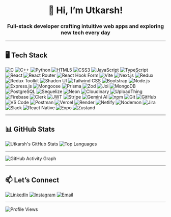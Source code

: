 <h1 align="center">👋 Hi, I’m Utkarsh!</h1>

<h3 align="center">Full-stack developer crafting intuitive web apps and exploring new tech every day</h3>

---
## 🖥️ Tech Stack

![C](https://img.shields.io/badge/C-A8B9CC?style=for-the-badge&logo=c&logoColor=white) ![C++](https://img.shields.io/badge/C++-00599C?style=for-the-badge&logo=c%2B%2B&logoColor=white) ![Python](https://img.shields.io/badge/Python-3776AB?style=for-the-badge&logo=python&logoColor=white) ![HTML5](https://img.shields.io/badge/HTML5-E34F26?style=for-the-badge&logo=html5&logoColor=white) ![CSS3](https://img.shields.io/badge/CSS3-1572B6?style=for-the-badge&logo=css3&logoColor=white) ![JavaScript](https://img.shields.io/badge/JavaScript-F7DF1E?style=for-the-badge&logo=javascript&logoColor=black) ![TypeScript](https://img.shields.io/badge/TypeScript-3178C6?style=for-the-badge&logo=typescript&logoColor=white) ![React](https://img.shields.io/badge/React-61DAFB?style=for-the-badge&logo=react&logoColor=black) ![React Router](https://img.shields.io/badge/React_Router-CA4245?style=for-the-badge&logo=react-router&logoColor=white) ![React Hook Form](https://img.shields.io/badge/React%20Hook%20Form-%23EC5990.svg?style=for-the-badge&logo=reacthookform&logoColor=white) ![Vite](https://img.shields.io/badge/Vite-646CFF?style=for-the-badge&logo=vite&logoColor=white) ![Next.js](https://img.shields.io/badge/Next.js-000000?style=for-the-badge&logo=nextdotjs&logoColor=white) ![Redux](https://img.shields.io/badge/Redux-764ABC?style=for-the-badge&logo=redux&logoColor=white) ![Redux Toolkit](https://img.shields.io/badge/Redux_Toolkit-593D88?style=for-the-badge&logo=redux&logoColor=white) ![Shadcn UI](https://img.shields.io/badge/Shadcn_UI-111827?style=for-the-badge&logo=tailwindcss&logoColor=white) ![Tailwind CSS](https://img.shields.io/badge/Tailwind_CSS-06B6D4?style=for-the-badge&logo=tailwindcss&logoColor=white) ![Bootstrap](https://img.shields.io/badge/Bootstrap-563D7C?style=for-the-badge&logo=bootstrap&logoColor=white) ![Node.js](https://img.shields.io/badge/Node.js-339933?style=for-the-badge&logo=node.js&logoColor=white) ![Express.js](https://img.shields.io/badge/Express.js-000000?style=for-the-badge&logo=express&logoColor=white) ![Mongoose](https://img.shields.io/badge/Mongoose-880000?style=for-the-badge&logo=mongoose&logoColor=white) ![Prisma](https://img.shields.io/badge/Prisma-2D3748?style=for-the-badge&logo=prisma&logoColor=white) ![Zod](https://img.shields.io/badge/Zod-EF4444?style=for-the-badge&logo=zod&logoColor=white) ![Joi](https://img.shields.io/badge/Joi-3F61CE?style=for-the-badge&logo=data&logoColor=white) ![MongoDB](https://img.shields.io/badge/MongoDB-47A248?style=for-the-badge&logo=mongodb&logoColor=white) ![PostgreSQL](https://img.shields.io/badge/PostgreSQL-4169E1?style=for-the-badge&logo=postgresql&logoColor=white) ![Sequelize](https://img.shields.io/badge/Sequelize-52B0E7?style=for-the-badge&logo=sequelize&logoColor=white) ![Neon](https://img.shields.io/badge/Neon-00B4FF?style=for-the-badge&logo=neon&logoColor=white) ![Cloudinary](https://img.shields.io/badge/Cloudinary-3448C5?style=for-the-badge&logo=cloudinary&logoColor=white) ![UploadThing](https://img.shields.io/badge/UploadThing-000000?style=for-the-badge&logo=uploadthing&logoColor=white) ![Firebase](https://img.shields.io/badge/Firebase-FFCA28?style=for-the-badge&logo=firebase&logoColor=black) ![Clerk](https://img.shields.io/badge/Clerk-F80000?style=for-the-badge&logo=clerk&logoColor=white) ![JWT](https://img.shields.io/badge/JWT-000000?style=for-the-badge&logo=jsonwebtokens&logoColor=white) ![Stripe](https://img.shields.io/badge/Stripe-635BFF?style=for-the-badge&logo=stripe&logoColor=white) ![Gemini AI](https://img.shields.io/badge/Gemini_AI-4285F4?style=for-the-badge&logo=google&logoColor=white) ![npm](https://img.shields.io/badge/npm-CB3837?style=for-the-badge&logo=npm&logoColor=white) ![Git](https://img.shields.io/badge/Git-F05032?style=for-the-badge&logo=git&logoColor=white) ![GitHub](https://img.shields.io/badge/GitHub-181717?style=for-the-badge&logo=github&logoColor=white) ![VS Code](https://img.shields.io/badge/VS_Code-007ACC?style=for-the-badge&logo=visual-studio-code&logoColor=white) ![Postman](https://img.shields.io/badge/Postman-FF6C37?style=for-the-badge&logo=postman&logoColor=white) ![Vercel](https://img.shields.io/badge/Vercel-000000?style=for-the-badge&logo=vercel&logoColor=white) ![Render](https://img.shields.io/badge/Render-46E3B7?style=for-the-badge&logo=render&logoColor=white) ![Netlify](https://img.shields.io/badge/Netlify-00C7B7?style=for-the-badge&logo=netlify&logoColor=white) ![Nodemon](https://img.shields.io/badge/Nodemon-76D04B?style=for-the-badge&logo=nodemon&logoColor=black) ![Jira](https://img.shields.io/badge/Jira-0052CC?style=for-the-badge&logo=jira&logoColor=white) ![Slack](https://img.shields.io/badge/Slack-4A154B?style=for-the-badge&logo=slack&logoColor=white) ![React Native](https://img.shields.io/badge/React_Native-61DAFB?style=for-the-badge&logo=react&logoColor=black) ![Expo](https://img.shields.io/badge/Expo-000020?style=for-the-badge&logo=expo&logoColor=white) ![Zustand](https://img.shields.io/badge/Zustand-4E4E4E?style=for-the-badge&logo=Zustand&logoColor=white)



---

## 📊 GitHub Stats

![Utkarsh's GitHub Stats](https://github-readme-stats.vercel.app/api?username=utkarshrastogi121&show_icons=true&theme=radical)  ![Top Languages](https://github-readme-stats.vercel.app/api/top-langs/?username=utkarshrastogi121&layout=compact&theme=radical) 

---

![GitHub Activity Graph](https://github-readme-activity-graph.vercel.app/graph?username=utkarshrastogi121&theme=radical)

---

## 📫 Let’s Connect

[![LinkedIn](https://img.shields.io/badge/LinkedIn-%230077B5.svg?style=for-the-badge&logo=linkedin&logoColor=white)](https://www.linkedin.com/in/utkarshrastogi121) 
[![Instagram](https://img.shields.io/badge/Instagram-%23E4405F.svg?style=for-the-badge&logo=instagram&logoColor=white)](https://www.instagram.com/utkarsh_rastogi.121) 
[![Email](https://img.shields.io/badge/Email-%230077B5.svg?style=for-the-badge&logo=gmail&logoColor=white)](mailto:utkarsh.2023ug1077@iiitranchi.ac.in)

---

![Profile Views](https://komarev.com/ghpvc/?username=utkarshrastogi121&label=Profile%20views&color=0e75b6&style=flat)
